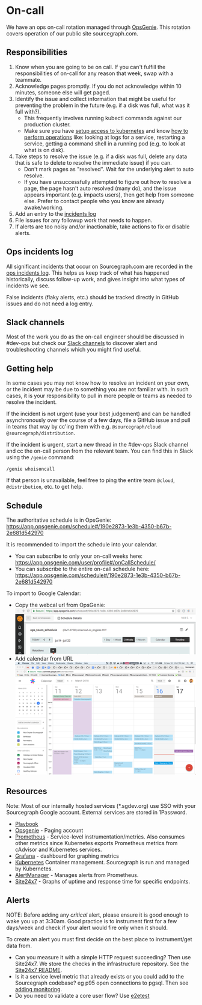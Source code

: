 # On-call

We have an ops on-call rotation managed through [OpsGenie](https://opsgenie.com). This rotation covers operation of our public site sourcegraph.com.

## Responsibilities

1.  Know when you are going to be on call. If you can't fulfill the responsibilities of on-call for any reason that week, swap with a teammate.
1.  Acknowledge pages promptly. If you do not acknowledge within 10 minutes, someone else will get paged.
1.  Identify the issue and collect information that might be useful for preventing the problem in the future (e.g. if a disk was full, what was it full with?).
    - This frequently involves running kubectl commands against our production cluster.
    - Make sure you have [setup access to kubernetes](https://about.sourcegraph.com/handbook/engineering/deployments#how-to-set-up-access-to-kubernetes) and know [how to perform operations](https://about.sourcegraph.com/handbook/engineering/deployments#kubectl-cheatsheet) like: looking at logs for a service, restarting a service, getting a command shell in a running pod (e.g. to look at what is on disk).
1.  Take steps to resolve the issue (e.g. if a disk was full, delete any data that is safe to delete to resolve the immediate issue) if you can.
    - Don't mark pages as "resolved". Wait for the underlying alert to auto resolve.
    - If you have unsuccessfully attempted to figure out how to resolve a page, the page hasn't auto resolved (many do), and the issue appears important (e.g. impacts users), then get help from someone else. Prefer to contact people who you know are already awake/working.
1.  Add an entry to the [incidents log](https://docs.google.com/document/d/1dtrOHs5STJYKvyjigL1kMm6u-W0mlyRSyVxPfKIOfEw/edit?usp=sharing)
1.  File issues for any followup work that needs to happen.
1.  If alerts are too noisy and/or inactionable, take actions to fix or disable alerts.

## Ops incidents log

All significant incidents that occur on Sourcegraph.com are recorded in the [ops incidents log](https://docs.google.com/document/d/1dtrOHs5STJYKvyjigL1kMm6u-W0mlyRSyVxPfKIOfEw/edit?usp=sharing). This helps us keep track of what has happened historically, discuss follow-up work, and gives insight into what types of incidents we see.

False incidents (flaky alerts, etc.) should be tracked directly in GitHub issues and do not need a log entry.

## Slack channels

Most of the work you do as the on-call engineer should be discussed in #dev-ops but check our [Slack channels](../../communication/team_chat.md#engineering) to discover alert and troubleshooting channels which you might find useful.

## Getting help

In some cases you may not know how to resolve an incident on your own, or the incident may be due to something you are not familiar with. In such cases, it is your responsibility to pull in more people or teams as needed to resolve the incident.

If the incident is not urgent (use your best judgement) and can be handled asynchronously over the course of a few days, file a GitHub issue and pull in teams that way by cc'ing them with e.g. `@sourcegraph/cloud` `@sourcegraph/distribution`.

If the incident is urgent, start a new thread in the #dev-ops Slack channel and cc the on-call person from the relevant team. You can find this in Slack using the `/genie` command:

```
/genie whoisoncall
```

If that person is unavailable, feel free to ping the entire team `@cloud`, `@distribution`, etc. to get help.

## Schedule

The authoritative schedule is in OpsGenie:
https://app.opsgenie.com/schedule#/190e2873-1e3b-4350-b67b-2e681d542970

It is recommended to import the schedule into your calendar.

- You can subscribe to only your on-call weeks here: https://app.opsgenie.com/user/profile#/onCallSchedule/
- You can subscribe to the entire on-call schedule here: https://app.opsgenie.com/schedule#/190e2873-1e3b-4350-b67b-2e681d542970

To import to Google Calendar:

- Copy the webcal url from OpsGenie:
  ![copy-schedule-link.gif](copy-schedule-link.gif)
- Add calendar from URL
  ![gcal.gif](gcal.gif)

## Resources

Note: Most of our internally hosted services (\*.sgdev.org) use SSO with your
Sourcegraph Google account. External services are stored in 1Password.

- [Playbook](playbooks/index.md)
- [Opsgenie](https://app.opsgenie.com/alert) - Paging account
- [Prometheus](https://prometheus.sgdev.org/) - Service-level instrumentation/metrics. Also consumes other metrics since Kubernetes exports Prometheus metrics from cAdvisor and Kubernetes services.
- [Grafana](https://grafana.sgdev.org/) - dashboard for graphing metrics
- [Kubernetes](https://github.com/sourcegraph/infrastructure/blob/master/kubernetes/README.md) Container management. Sourcegraph is run and managed by Kubernetes.
- [AlertManager](https://alertmanager.sgdev.org/) - Manages alerts from Prometheus.
- [Site24x7](https://www.site24x7.com/app/client#/home/monitors) - Graphs of uptime and response time for specific endpoints.

## Alerts

NOTE: Before adding any *critical* alert, please ensure it is good enough to wake you up
at 3:30am. Good practice is to instrument first for a few days/week and check
if your alert would fire only when it should.

To create an alert you must first decide on the best place to instrument/get
data from.

- Can you measure it with a simple HTTP request succeeding? Then use
  Site24x7. We store the checks in the infrastructure repository. See the
  [Site24x7 README](https://github.com/sourcegraph/infrastructure/blob/master/site24x7/README.md).
- Is it a service level metric that already exists or you could add to the
  Sourcegraph codebase? eg p95 open connections to pgsql. Then see [adding monitoring](monitoring.md#adding-monitoring).
- Do you need to validate a core user flow? Use
  [e2etest](https://github.com/sourcegraph/sourcegraph/blob/master/test/e2e/README.md)
